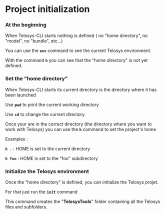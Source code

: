 # Project initialization

### At the beginning

When Telosys-CLI starts nothing is defined \( no "home directory", no "model", no "bundle", etc...\)

You can use the **`env`** command to see the current Telosys environment.

With the command **`h`** you can see that the "home directory" is not yet defined.

### Set the "home directory"

When Telosys-CLI starts its current directory is the directory where it has been launched

Use **`pwd`** to print the current working directory

Use **`cd`** to change the current directory

Once your are in the correct directory \(the directory where you want to work with Telosys\) you can use the **`h`** command to set the project's home

Examples :

**`h .`** : HOME is set to the current directory

**`h foo`** : HOME is set to the "foo" subdirectory

### Initialize the Telosys environment 

Once the "home directory" is defined, you can initialize the Telosys projet.

For that just run the **`init`** command

This command creates the "**TelosysTools**" folder containing all the Telosys files and subfolders.

